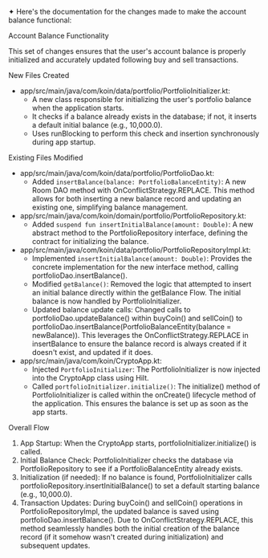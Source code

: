
✦ Here's the documentation for the changes made to make the account balance functional:

Account Balance Functionality

This set of changes ensures that the user's account balance is properly initialized and accurately updated following buy and sell transactions.

New Files Created


* app/src/main/java/com/koin/data/portfolio/PortfolioInitializer.kt:
    * A new class responsible for initializing the user's portfolio balance when the application starts.
    * It checks if a balance already exists in the database; if not, it inserts a default initial balance (e.g., 10,000.0).
    * Uses runBlocking to perform this check and insertion synchronously during app startup.

Existing Files Modified


* app/src/main/java/com/koin/data/portfolio/PortfolioDao.kt:
    * Added `insertBalance(balance: PortfolioBalanceEntity)`: A new Room DAO method with OnConflictStrategy.REPLACE. This method allows for both inserting a new balance record and updating an existing one, simplifying balance
      management.
* app/src/main/java/com/koin/domain/portfolio/PortfolioRepository.kt:
    * Added `suspend fun insertInitialBalance(amount: Double)`: A new abstract method to the PortfolioRepository interface, defining the contract for initializing the balance.
* app/src/main/java/com/koin/data/portfolio/PortfolioRepositoryImpl.kt:
    * Implemented `insertInitialBalance(amount: Double)`: Provides the concrete implementation for the new interface method, calling portfolioDao.insertBalance().
    * Modified `getBalance()`: Removed the logic that attempted to insert an initial balance directly within the getBalance Flow. The initial balance is now handled by PortfolioInitializer.
    * Updated balance update calls: Changed calls to portfolioDao.updateBalance() within buyCoin() and sellCoin() to portfolioDao.insertBalance(PortfolioBalanceEntity(balance = newBalance)). This leverages the
      OnConflictStrategy.REPLACE in insertBalance to ensure the balance record is always created if it doesn't exist, and updated if it does.
* app/src/main/java/com/koin/CryptoApp.kt:
    * Injected `PortfolioInitializer`: The PortfolioInitializer is now injected into the CryptoApp class using Hilt.
    * Called `portfolioInitializer.initialize()`: The initialize() method of PortfolioInitializer is called within the onCreate() lifecycle method of the application. This ensures the balance is set up as soon as the app starts.

Overall Flow


1. App Startup: When the CryptoApp starts, portfolioInitializer.initialize() is called.
2. Initial Balance Check: PortfolioInitializer checks the database via PortfolioRepository to see if a PortfolioBalanceEntity already exists.
3. Initialization (if needed): If no balance is found, PortfolioInitializer calls portfolioRepository.insertInitialBalance() to set a default starting balance (e.g., 10,000.0).
4. Transaction Updates: During buyCoin() and sellCoin() operations in PortfolioRepositoryImpl, the updated balance is saved using portfolioDao.insertBalance(). Due to OnConflictStrategy.REPLACE, this method seamlessly handles
   both the initial creation of the balance record (if it somehow wasn't created during initialization) and subsequent updates.
